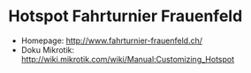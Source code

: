 # Hotspot Fahrturnier Frauenfeld

- Homepage: http://www.fahrturnier-frauenfeld.ch/
- Doku Mikrotik: http://wiki.mikrotik.com/wiki/Manual:Customizing_Hotspot
